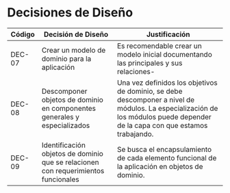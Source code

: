 # Decisiones de Diseño

| Código | Decisión de Diseño                                                                 | Justificación                                                                                                                                                               |
| ------ | ---------------------------------------------------------------------------------- | --------------------------------------------------------------------------------------------------------------------------------------------------------------------------- |
| DEC-07 | Crear un modelo de dominio para la aplicación                                      | Es recomendable crear un modelo inicial documentando las principales y sus relaciones-                                                                                      |
| DEC-08 | Descomponer objetos de dominio en componentes generales y especializados           | Una vez definidos los objetivos de dominio, se debe descomponer a nivel de módulos. La especialización de los módulos puede depender de la capa con que estamos trabajando. |
| DEC-09 | Identificación objetos de dominio que se relacionen con requerimientos funcionales | Se busca el encapsulamiento de cada elemento funcional de la aplicación en objetos de dominio.                                                                              |
